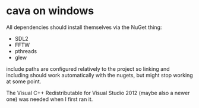 # cava on windows

All dependencies should install themselves via the NuGet thing:
* SDL2
* FFTW
* pthreads
* glew

include paths are configured relatively to the project so linking and including should work automatically with the nugets, but might stop working at some point.

The Visual C++ Redistributable for Visual Studio 2012 (maybe also a newer one) was needed when I first ran it.
